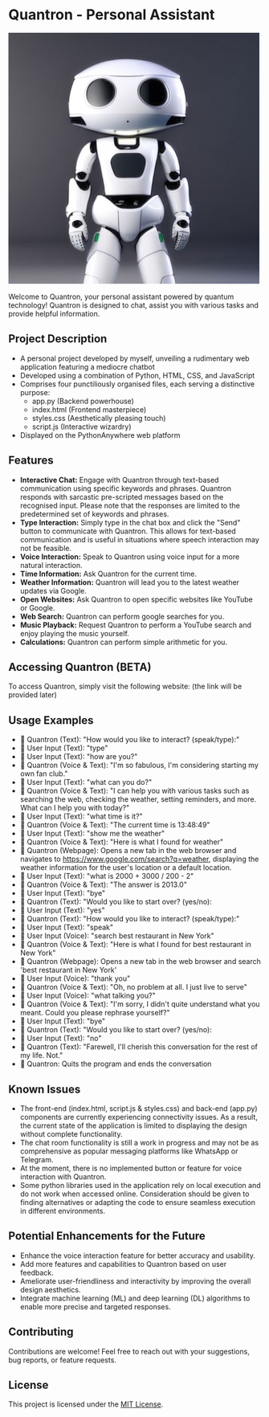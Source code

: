 # Quantron - Personal Assistant

![Quantron](static/Quantron.jpg)

Welcome to Quantron, your personal assistant powered by quantum technology! Quantron is designed to chat, assist you with various tasks and provide helpful information.

## Project Description
- A personal project developed by myself, unveiling a rudimentary web application featuring a mediocre chatbot
- Developed using a combination of Python, HTML, CSS, and JavaScript
- Comprises four punctiliously organised files, each serving a distinctive purpose:
   - app.py (Backend powerhouse)
   - index.html (Frontend masterpiece)
   - styles.css (Aesthetically pleasing touch)
   - script.js (Interactive wizardry)
- Displayed on the PythonAnywhere web platform

## Features
- **Interactive Chat:** Engage with Quantron through text-based communication using specific keywords and phrases. Quantron responds with sarcastic pre-scripted messages based on the recognised input. Please note that the responses are limited to the predetermined set of keywords and phrases.
- **Type Interaction:** Simply type in the chat box and click the "Send" button to communicate with Quantron. This allows for text-based communication and is useful in situations where speech interaction may not be feasible.
- **Voice Interaction:** Speak to Quantron using voice input for a more natural interaction. 
- **Time Information:** Ask Quantron for the current time.
- **Weather Information:** Quantron will lead you to the latest weather updates via Google.
- **Open Websites:** Ask Quantron to open specific websites like YouTube or Google.
- **Web Search:** Quantron can perform google searches for you.
- **Music Playback:** Request Quantron to perform a YouTube search and enjoy playing the music yourself.
- **Calculations:** Quantron can perform simple arithmetic for you.

## Accessing Quantron (BETA)
To access Quantron, simply visit the following website: (the link will be provided later)

## Usage Examples 
- 🤖 Quantron (Text): "How would you like to interact? (speak/type):"
- 👤 User Input (Text): "type" 
- 👤 User Input (Text): "how are you?"
- 🤖 Quantron (Voice & Text): "I'm so fabulous, I'm considering starting my own fan club."
- 👤 User Input (Text): "what can you do?"
- 🤖 Quantron (Voice & Text): "I can help you with various tasks such as searching the web, checking the weather, setting reminders, and more. What can I help you with today?"
- 👤 User Input (Text): "what time is it?"
- 🤖 Quantron (Voice & Text): "The current time is 13:48:49"
- 👤 User Input (Text): "show me the weather"
- 🤖 Quantron (Voice & Text): "Here is what I found for weather"
- 🤖 Quantron (Webpage): Opens a new tab in the web browser and navigates to https://www.google.com/search?q=weather, displaying the weather information for the user's location                             or a default location.  
- 👤 User Input (Text): "what is 2000 + 3000 / 200 - 2"
- 🤖 Quantron (Voice & Text): "The answer is 2013.0"
- 👤 User Input (Text): "bye"
- 🤖 Quantron (Text): "Would you like to start over? (yes/no):
- 👤 User Input (Text): "yes"
- 🤖 Quantron (Text): "How would you like to interact? (speak/type):"
- 👤 User Input (Text): "speak" 
- 👤 User Input (Voice): "search best restaurant in New York"
- 🤖 Quantron (Voice & Text): "Here is what I found for best restaurant in New York"
- 🤖 Quantron (Webpage): Opens a new tab in the web browser and search 'best restaurant in New York'
- 👤 User Input (Voice): "thank you"
- 🤖 Quantron (Voice & Text): "Oh, no problem at all. I just live to serve"
- 👤 User Input (Voice): "what talking you?"
- 🤖 Quantron (Voice & Text): "I'm sorry, I didn't quite understand what you meant. Could you please rephrase yourself?"
- 👤 User Input (Text): "bye"
- 🤖 Quantron (Text): "Would you like to start over? (yes/no):
- 👤 User Input (Text): "no"
- 🤖 Quantron (Text): "Farewell, I'll cherish this conversation for the rest of my life. Not."
- 🤖 Quantron: Quits the program and ends the conversation 

## Known Issues
- The front-end (index.html, script.js & styles.css) and back-end (app.py) components are currently experiencing connectivity issues. As a result, the current state of the application is limited to displaying the design without complete functionality.
- The chat room functionality is still a work in progress and may not be as comprehensive as popular messaging platforms like WhatsApp or Telegram. 
- At the moment, there is no implemented button or feature for voice interaction with Quantron. 
- Some python libraries used in the application rely on local execution and do not work when accessed online. Consideration should be given to finding alternatives or adapting the code to ensure seamless execution in different environments.

## Potential Enhancements for the Future
- Enhance the voice interaction feature for better accuracy and usability.
- Add more features and capabilities to Quantron based on user feedback.
- Ameliorate user-friendliness and interactivity by improving the overall design aesthetics.
- Integrate machine learning (ML) and deep learning (DL) algorithms to enable more precise and targeted responses.

## Contributing
Contributions are welcome! Feel free to reach out with your suggestions, bug reports, or feature requests.

## License
This project is licensed under the [MIT License](LICENSE).
